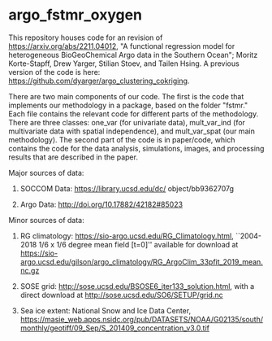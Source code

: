 # argo_fstmr_oxygen


This repository houses code for an revision of https://arxiv.org/abs/2211.04012, "A functional regression model for heterogeneous BioGeoChemical Argo data in the Southern Ocean"; Moritz Korte-Stapff, Drew Yarger, Stilian Stoev, and Tailen Hsing. A previous version of the code is here: https://github.com/dyarger/argo_clustering_cokriging.


There are two main components of our code. The first is the code that implements our methodology in a package, based on the folder "fstmr." Each file contains the relevant code for different parts of the methodology. There are three classes: one_var (for univariate data), mult_var_ind (for multivariate data with spatial independence), and mult_var_spat (our main methodology). The second part of the code is in paper/code, which contains the code for the data analysis, simulations, images, and processing results that are described in the paper. 

Major sources of data:

1. SOCCOM Data: https://library.ucsd.edu/dc/
object/bb9362707g

2. Argo Data: http://doi.org/10.17882/42182#85023

Minor sources of data:

1. RG climatology: https://sio-argo.ucsd.edu/RG_Climatology.html, ``2004-2018 1/6 x 1/6 degree mean field [t=0]'' available for download at https://sio-argo.ucsd.edu/gilson/argo_climatology/RG_ArgoClim_33pfit_2019_mean.nc.gz

2. SOSE grid: http://sose.ucsd.edu/BSOSE6_iter133_solution.html, with a direct download at http://sose.ucsd.edu/SO6/SETUP/grid.nc

3. Sea ice extent: National Snow and Ice Data Center, https://masie_web.apps.nsidc.org/pub/DATASETS/NOAA/G02135/south/monthly/geotiff/09_Sep/S_201409_concentration_v3.0.tif


